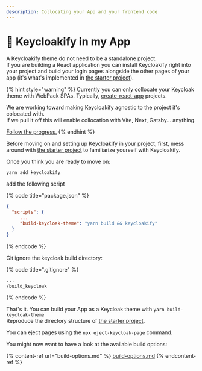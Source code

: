 ```yaml
---
description: Collocating your App and your frontend code
---
```


# 🔩 Keycloakify in my App

A Keycloakify theme do not need to be a standalone project.\
If you are building a React application  you can install Keycloakify right into your project and build your login pages alongside the other pages of your app (it's what's implemented in [the starter project](https://github.com/keycloakify/keycloakify-starter)).

{% hint style="warning" %}
Currently you can only collocate your Keycloak theme with WebPack SPAs. Typically, [create-react-app](https://create-react-app.dev/) projects. &#x20;

We are working toward making Keycloakify agnostic to the project it's colocated with.  \
If we pull it off this will enable collocation with Vite, Next, Gatsby... anything. &#x20;

[Follow the progress.](https://github.com/keycloakify/keycloakify/pull/275)
{% endhint %}

Before moving on and setting up Keycloakify in your project, first, mess around with [the starter project](https://github.com/codegouvfr/keycloakify-starter) to familiarize yourself with Keycloakify.

Once you think you are ready to move on:

```bash
yarn add keycloakify
```

add the following script

{% code title="package.json" %}
```json
{
  "scripts": {
     ...
     "build-keycloak-theme": "yarn build && keycloakify"
  }
}
```
{% endcode %}

Git ignore the keycloak build directory:

{% code title=".gitignore" %}
```diff
...
/build_keycloak
```
{% endcode %}

That's it. You can build your App as a Keycloak theme with `yarn build-keycloak-theme`\
Reproduce the directory structure of [the starter project](https://github.com/codegouvfr/keycloakify-starter).

You can eject pages using the `npx eject-keycloak-page` command.&#x20;

You might now want to have a look at the available build options:

{% content-ref url="build-options.md" %}
[build-options.md](build-options.md)
{% endcontent-ref %}
